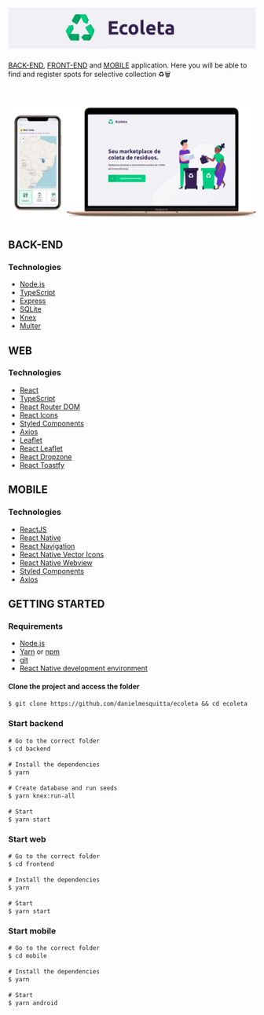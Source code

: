 <h1 align="center">
  <img src="logo.png">
</h1>

[BACK-END](#back-end), [FRONT-END](#front-end) and [MOBILE](#mobile) application. Here you will be able to find and register spots for selective collection ♻️🗑

<br><br>
<img src="mockup.png">
<br>

## BACK-END

### Technologies

- [Node.js](https://nodejs.org/)
- [TypeScript](https://www.typescriptlang.org/)
- [Express](https://expressjs.com/)
- [SQLite](https://www.sqlite.org/index.html)
- [Knex](http://sequelize.org/)
- [Multer](https://github.com/expressjs/multer)

## WEB

### Technologies

- [React](https://reactjs.org/)
- [TypeScript](https://www.typescriptlang.org/)
- [React Router DOM](https://github.com/ReactTraining/react-router/tree/master/packages/react-router-dom)
- [React Icons](https://github.com/react-icons/react-icons)
- [Styled Components](https://styled-components.com/)
- [Axios](https://github.com/axios/axios)
- [Leaflet](https://leafletjs.com/)
- [React Leaflet](https://react-leaflet.js.org/)
- [React Dropzone](https://react-dropzone.js.org/)
- [React Toastfy](https://fkhadra.github.io/react-toastify/introduction/)

## MOBILE

### Technologies

- [ReactJS](https://reactjs.org/)
- [React Native](https://reactnative.dev/)
- [React Navigation](https://reactnavigation.org/)
- [React Native Vector Icons](https://github.com/oblador/react-native-vector-icons)
- [React Native Webview](https://github.com/react-native-community/react-native-webview)
- [Styled Components](https://styled-components.com/)
- [Axios](https://github.com/axios/axios)

## GETTING STARTED

### Requirements

- [Node.js](https://nodejs.org/)
- [Yarn](https://yarnpkg.com/) or [npm](https://www.npmjs.com/)
- [git](https://git-scm.com/)
- [React Native development environment](https://reactnative.dev/docs/environment-setup)

#### Clone the project and access the folder

```shell
$ git clone https://github.com/danielmesquitta/ecoleta && cd ecoleta
```

### Start backend

```shell
# Go to the correct folder
$ cd backend

# Install the dependencies
$ yarn

# Create database and run seeds
$ yarn knex:run-all

# Start
$ yarn start
```

### Start web

```shell
# Go to the correct folder
$ cd frontend

# Install the dependencies
$ yarn

# Start
$ yarn start
```

### Start mobile

```shell
# Go to the correct folder
$ cd mobile

# Install the dependencies
$ yarn

# Start
$ yarn android
```
